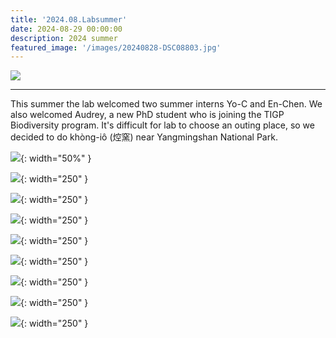 ```yaml
---
title: '2024.08.Labsummer'
date: 2024-08-29 00:00:00
description: 2024 summer
featured_image: '/images/20240828-DSC08803.jpg'
---
```


![](/images/20240828-DSC08803.jpg)

---

This summer the lab welcomed two summer interns Yo-C and En-Chen. We also welcomed Audrey, a new PhD student who is joining the TIGP Biodiversity program. It's difficult for lab to choose an outing place, so we decided to do khòng-iô (焢窯) near Yangmingshan National Park.
 


![](/images/20240828-DSC08879.jpg){: width="50%" }

![](/images/20240828-DSC08853.jpg){: width="250" }

![](/images/20240828-DSC08823.jpg){: width="250" }

![](/images/20240828-DSC08847.jpg){: width="250" }

![](/images/20240828-DSC08896.jpg){: width="250" }

![](/images/20240828-DSC08908.jpg){: width="250" }

![](/images/20240828-DSC08912.jpg){: width="250" }

![](/images/20240828-DSC08913.jpg){: width="250" }

![](/images/20240829-DSC08988.jpg){: width="250" }



